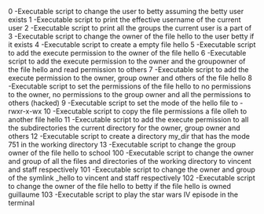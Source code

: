 0 -Executable script to change the user to betty assuming the betty user exists
1 -Executable script to print the effective username of the current user
2 -Executable script to print all the groups the current user is a part of 
3 -Executable script to change the owner of the file hello to the user betty if it exists
4 -Executable script to create a empty file hello
5 -Executable script to add the execute permission to the owner of the file hello
6 -Executable script to add the execute permission to the owner and the groupowner of the file hello and read permission to others 
7 -Executable script to add the execute permission to the owner, group owner and others of the file hello
8 -Executable script to set the permissions of the file hello to no permissions to the owner, no permissions to the group owner and all the permissions to others (hacked)
9 -Executable script to set the mode of the hello file to -rwxr-x-wx
10 -Executable script to copy the file permissions a file olleh to another file hello
11 -Executable script to add the execute permission to all the subdirectories the current directory for the owner, group owner and others
12 -Executable script to create a directory my_dir that has the mode 751 in the working directory
13 -Executable script to change the group owner of the file hello to school
100 -Executable script to change the owner and group of all the files and directories of the working directory to vincent and staff respectively
101 -Executable script to change the owner and group of the symlink _hello to vincent and staff respectively
102 -Executable script to change the owner of the file hello to betty if the file hello is owned guillaume
103 -Executable script to play the star wars IV episode in the terminal 

